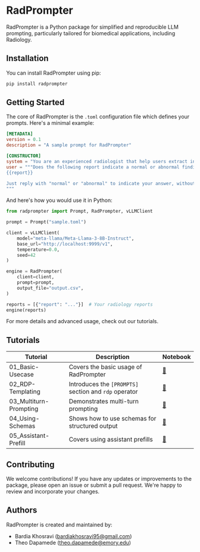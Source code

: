# RadPrompter

RadPrompter is a Python package for simplified and reproducible LLM prompting, particularly tailored for biomedical applications, including Radiology.

## Installation

You can install RadPrompter using pip:

```bash
pip install radprompter
```

## Getting Started

The core of RadPrompter is the `.toml` configuration file which defines your prompts. Here's a minimal example:

```toml
[METADATA]
version = 0.1
description = "A sample prompt for RadPrompter"

[CONSTRUCTOR]
system = "You are an experienced radiologist that help users extract infromation from radiology reports."
user = """Does the following report indicate a normal or abnormal finding?
{{report}}

Just reply with "normal" or "abnormal" to indicate your answer, without any additional information.
"""
```

And here's how you would use it in Python:

```python
from radprompter import Prompt, RadPrompter, vLLMClient

prompt = Prompt("sample.toml")

client = vLLMClient(
    model="meta-llama/Meta-Llama-3-8B-Instruct",
    base_url="http://localhost:9999/v1",
    temperature=0.0,
    seed=42
)

engine = RadPrompter(
    client=client,
    prompt=prompt, 
    output_file="output.csv",
)

reports = [{"report": "..."}]  # Your radiology reports
engine(reports)
```

For more details and advanced usage, check out our tutorials.

## Tutorials

| Tutorial                    | Description                                         | Notebook                                                                         |
|-----------------------------|-----------------------------------------------------|----------------------------------------------------------------------------------|
| 01_Basic-Usecase            | Covers the basic usage of RadPrompter               | [📓](./tutorials/01_Basic-Usecase)     |
| 02_RDP-Templating           | Introduces the `[PROMPTS]` section and `rdp` operator | [📓](./tutorials/02_RDP-Templating)    |
| 03_Multiturn-Prompting      | Demonstrates multi-turn prompting                   | [📓](./tutorials/03_Multiturn-Prompting) |
| 04_Using-Schemas            | Shows how to use schemas for structured output      | [📓](./tutorials/04_Using-Schemas)     |
| 05_Assistant-Prefill        | Covers using assistant prefills                     | [📓](./tutorials/05_Assistant-Prefill)  |

## Contributing

We welcome contributions! If you have any updates or improvements to the package, please open an issue or submit a pull request. We're happy to review and incorporate your changes.

## Authors

RadPrompter is created and maintained by:
- Bardia Khosravi (bardiakhosravi95@gmail.com)
- Theo Dapamede (theo.dapamede@emory.edu)